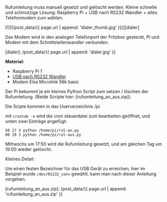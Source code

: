Rufumleitung muss manuell gesetzt und gelöscht werden. Kleine schnelle und
schmutzige Lösung: Raspberry Pi + USB nach RS232 Wandler + altes Telefonmodem
zum wählen.

[![](/post_data/{{ page.url | append: 'dialer_thumb.jpg' }})][dialer]

Das Modem wird in den analogen Telefonport der Fritzbox gesteckt, Pi und Modem
mit dem Schnittstellenwandler verbunden. 

[dialer]: /post_data/{{ page.url | append: 'dialer.jpg' }}

<!-- more -->

**Material:**

- Raspberry Pi 1
- [USB nach RS232 Wandler][usb_rs232]
- Modem Elsa Microlink 56k basic

Der Pi bekommt je ein kleines Python Script zum setzen / löschen der
Rufumleitung. (Beide Scripte hier: [rufumleitung_an_aus.zip]).

Die Scipte kommen in das Userverzeichnis /pi.

mit `crontab -e` wird die cron steuerdatei zum bearbeiten geöffnet, und unten
zwei Einträge angefügt:

```
50 17 3 python /home/pi/rul-an.py
00 19 3 python /home/pi/rul-aus.py
```

Mittwochs um 17:50 wird die Rufumleitung gesetzt, und am gleichen Tag um 19:00
wieder gelöscht.

Kleines Detail:

Um einen festen Bezeichner für das USB Gerät zu erreichen, hier im Beispiel
wurde `/dev/RS232_conv` gewählt, kann man nach dieser Anleitung vorgehen.

[usb_rs232]: https://www.reichelt.de/USB-Konverter/DELOCK-61308/3/index.html?ACTION=3&GROUPID=6105&ARTICLE=180183&OFFSET=75&
[rufumleitung_an_aus.zip]: /post_data/{{ page.url | append: 'rufumleitung_an_aus.zip' }}